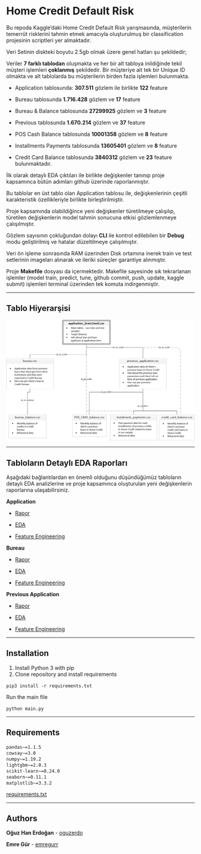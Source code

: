 # Home Credit Default Risk

Bu repoda Kaggle’daki Home Credit Default Risk yarışmasında, müşterilerin temerrüt risklerini tahmin etmek amacıyla oluşturulmuş bir classification projesinin scriptleri yer almaktadır.

Veri Setinin diskteki boyutu 2.5gb olmak üzere genel hatları şu şekildedir;

Veriler **7 farklı tablodan** oluşmakta ve her bir alt tabloya inildiğinde tekil müşteri işlemleri **çoklanmış** şekildedir. Bir müşteriye ait tek bir Unique ID olmakta ve alt tablolarda bu müşterilerin birden fazla işlemleri bulunmakta.

- Application tablosunda: **307.511** gözlem ile birlikte **122** feature

- Bureau tablosunda **1.716.428** gözlem ve **17** feature 

- Bureau & Balance tablosunda **27299925** gözlem ve **3** feature 

- Previous tablosunda **1.670.214** gözlem ve **37** feature

- POS Cash Balance tablosunda **10001358** gözlem ve **8** feature

- Installments Payments tablosunda **13605401** gözlem ve **8** feature

- Credit Card Balance tablosunda **3840312** gözlem ve **23** feature bulunmaktadır. 



İlk olarak detaylı EDA çıktıları ile birlikte değişkenler tanınıp proje kapsamınca bütün adımları github üzerinde raporlanmıştır.

Bu tablolar en üst tablo olan Application tablosu ile, değişkenlerinin çeşitli karakteristik özellikleriyle birlikte birleştirilmiştir. 

Proje kapsamında olabildiğince yeni değişkenler türetilmeye çalışılıp, türetilen değişkenlerin model tahmin sonucuna etkisi gözlemlenmeye çalışılmıştır.

Gözlem sayısının çokluğundan dolayı **CLI** ile kontrol edilebilen bir **Debug** modu geliştirilmiş ve hatalar düzeltilmeye çalışılmıştır.

Veri ön işleme sonrasında RAM üzerinden Disk ortamına inerek train ve test setlerinin imageları alınarak ve ileriki süreçler garantiye alınmıştır.

Proje **Makefile** dosyası da içermektedir. Makefile sayesinde sık tekrarlanan işlemler (model train, predict, tune, github commit, push, update, kaggle submit) işlemleri terminal üzerinden tek komuta indirgenmiştir.



---

## Tablo Hiyerarşisi

![tables](./TablesAnalysisReport/Application/images/tables.png)



---



## Tabloların Detaylı EDA Raporları

Aşağıdaki bağlantılardan en önemli olduğunu düşündüğümüz tabloların detaylı EDA analizlerine ve proje kapsamınca oluşturulan yeni değişkenlerin raporlarına ulaşabilirsiniz.

**Application**

- [Rapor](https://github.com/oguzerdo/HomeCreditDefaultRisk/blob/main/TablesAnalysisReport/Application/README.md)

- [EDA](https://github.com/oguzerdo/HomeCreditDefaultRisk/blob/main/TablesAnalysisReport/Application/01_ApplicationEDA.ipynb)

- [Feature Engineering](https://github.com/oguzerdo/HomeCreditDefaultRisk/blob/main/TablesAnalysisReport/Application/02_FeatureEngineering.md)

**Bureau** 

- [Rapor](https://github.com/oguzerdo/HomeCreditDefaultRisk/blob/main/TablesAnalysisReport/Bureau/README.md)

- [EDA](https://github.com/oguzerdo/HomeCreditDefaultRisk/blob/main/TablesAnalysisReport/Bureau/01_BureauEDA.ipynb)

- [Feature Engineering](https://github.com/oguzerdo/HomeCreditDefaultRisk/blob/main/TablesAnalysisReport/Bureau/02_FeatureEngineering.md)

**Previous Application**

- [Rapor](https://github.com/oguzerdo/HomeCreditDefaultRisk/blob/main/TablesAnalysisReport/Previous_Application/README.md)

- [EDA](https://github.com/oguzerdo/HomeCreditDefaultRisk/blob/main/TablesAnalysisReport/Previous_Application/01_PreviousEDA.ipynb)

- [Feature Engineering](https://github.com/oguzerdo/HomeCreditDefaultRisk/blob/main/TablesAnalysisReport/Previous_Application/02_FeatureEngineering.md)



---

## Installation

1. Install Python 3 with pip
2. Clone repository and install requirements

```
pip3 install -r requirements.txt
```

Run the main file

```
python main.py
```



---

## Requirements

```
pandas~=1.1.5
cowsay~=3.0
numpy~=1.19.2
lightgbm~=2.0.3
scikit-learn~=0.24.0
seaborn~=0.11.1
matplotlib~=3.3.2
```

[requirements.txt](https://github.com/oguzerdo/HomeCreditDefaultRisk/blob/main/requirements.txt)



---

## Authors

**Oğuz Han Erdoğan** -  [oguzerdo](https://github.com/oguzerdo)

**Emre Gür** - [emregurr](https://github.com/emregurr)

